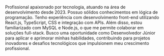 Profissional apaixonado por tecnologia, atuando na área de desenvolvimento desde 2023. Possuo
sólidos conhecimentos em lógica de programação.
Tenho experiência com desenvolvimento front-end utilizando React.js, TypeScript, CSS e integração
com APIs. Além disso, estou familiarizado com MySQL e Node.js, o que me permite colaborar em
soluções full-stack.
Busco uma oportunidade como Desenvolvedor Júnior para aplicar e aprimorar minhas habilidades,
contribuindo para projetos inovadores e desafios tecnológicos que impulsionem meu crescimento
profissional.